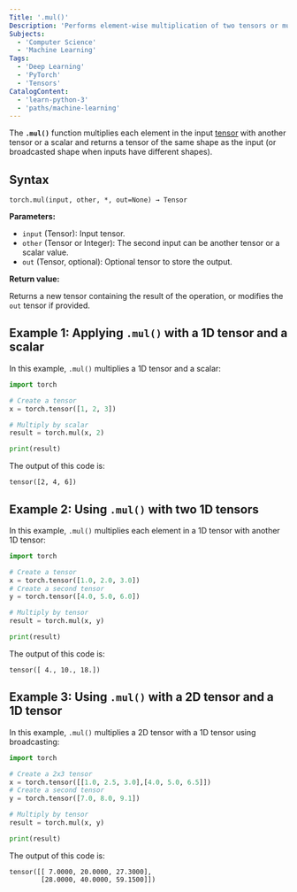```yaml
---
Title: '.mul()'
Description: 'Performs element-wise multiplication of two tensors or multiplies a tensor by a scalar.'
Subjects:
  - 'Computer Science'
  - 'Machine Learning'
Tags:
  - 'Deep Learning'
  - 'PyTorch'
  - 'Tensors'
CatalogContent:
  - 'learn-python-3'
  - 'paths/machine-learning'
---
```


The **`.mul()`** function multiplies each element in the input [tensor](https://www.codecademy.com/resources/docs/pytorch/tensors) with another tensor or a scalar and returns a tensor of the same shape as the input (or broadcasted shape when inputs have different shapes).

## Syntax

```pseudo
torch.mul(input, other, *, out=None) → Tensor
```

**Parameters:**

- `input` (Tensor): Input tensor.
- `other` (Tensor or Integer): The second input can be another tensor or a scalar value.
- `out` (Tensor, optional): Optional tensor to store the output.

**Return value:**

Returns a new tensor containing the result of the operation, or modifies the `out` tensor if provided.

## Example 1: Applying `.mul()` with a 1D tensor and a scalar

In this example, `.mul()` multiplies a 1D tensor and a scalar:

```py
import torch

# Create a tensor
x = torch.tensor([1, 2, 3])

# Multiply by scalar
result = torch.mul(x, 2)

print(result)
```

The output of this code is:

```shell
tensor([2, 4, 6])
```

## Example 2: Using `.mul()` with two 1D tensors

In this example, `.mul()` multiplies each element in a 1D tensor with another 1D tensor:

```py
import torch

# Create a tensor
x = torch.tensor([1.0, 2.0, 3.0])
# Create a second tensor
y = torch.tensor([4.0, 5.0, 6.0])

# Multiply by tensor
result = torch.mul(x, y)

print(result)
```

The output of this code is:

```shell
tensor([ 4., 10., 18.])
```

## Example 3: Using `.mul()` with a 2D tensor and a 1D tensor

In this example, `.mul()` multiplies a 2D tensor with a 1D tensor using broadcasting:

```py
import torch

# Create a 2x3 tensor
x = torch.tensor([[1.0, 2.5, 3.0],[4.0, 5.0, 6.5]])
# Create a second tensor
y = torch.tensor([7.0, 8.0, 9.1])

# Multiply by tensor
result = torch.mul(x, y)

print(result)
```

The output of this code is:

```shell
tensor([[ 7.0000, 20.0000, 27.3000],
        [28.0000, 40.0000, 59.1500]])
```
